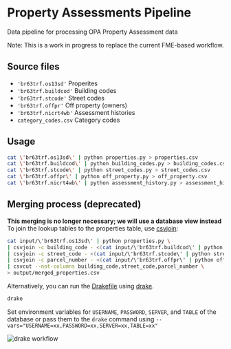 # Property Assessments Pipeline
Data pipeline for processing OPA Property Assessment data

Note: This is a work in progress to replace the current FME-based workflow.

## Source files
- `'br63trf.os13sd'` Properites
- `'br63trf.buildcod'` Building codes
- `'br63trf.stcode'` Street codes
- `'br63trf.offpr'` Off property (owners)
- `'br63trf.nicrt4wb'` Assessment histories
- `category_codes.csv` Category codes

## Usage
```bash
cat \'br63trf.os13sd\' | python properties.py > properties.csv
cat \'br63trf.buildcod\' | python building_codes.py > building_codes.csv
cat \'br63trf.stcode\' | python street_codes.py > street_codes.csv
cat \'br63trf.offpr\' | python off_property.py > off_property.csv
cat \'br63trf.nicrt4wb\' | python assessment_history.py > assessment_history.csv
```

## Merging process (deprecated)
**This merging is no longer necessary; we will use a database view instead**
To join the lookup tables to the properties table, use
[csvjoin](http://csvkit.readthedocs.org/en/0.9.1/scripts/csvjoin.html):

```bash
cat input/\'br63trf.os13sd\' | python properties.py \
| csvjoin -c building_code - <(cat input/\'br63trf.buildcod\' | python building_codes.py) \
| csvjoin -c street_code - <(cat input/\'br63trf.stcode\' | python street_codes.py) \
| csvjoin -c parcel_number - <(cat input/\'br63trf.offpr\' | python off_property.py) \
| csvcut --not-columns building_code,street_code,parcel_number \
> output/merged_properties.csv
```

Alternatively, you can run the [Drakefile](Drakefile) using [drake](https://github.com/Factual/drake).
```bash
drake
```
Set environment variables for `USERNAME`, `PASSWORD`, `SERVER`, and `TABLE` of the
database or pass them to the `drake` command using
`--vars="USERNAME=xx,PASSWORD=xx,SERVER=xx,TABLE=xx"`

![drake workflow](http://i.imgur.com/62xrLKi.png)